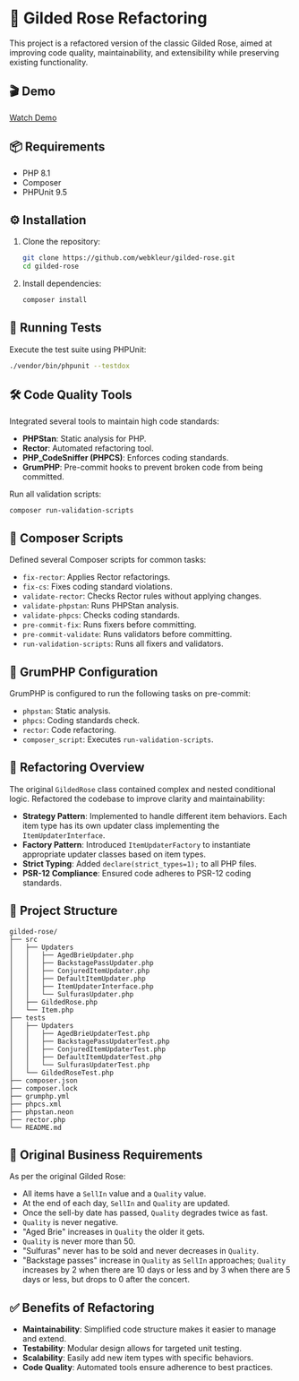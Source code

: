 
# 🏰 Gilded Rose Refactoring

This project is a refactored version of the classic Gilded Rose, aimed at improving code quality, maintainability, and extensibility while preserving existing functionality.

## 🎬 Demo
 [Watch Demo](https://app.screencast.com/TcSeyvABPuTro)
## 📦 Requirements

- PHP 8.1
- Composer
- PHPUnit 9.5

## ⚙️ Installation

1. Clone the repository:
   ```bash
   git clone https://github.com/webkleur/gilded-rose.git
   cd gilded-rose
   ```

2. Install dependencies:
   ```bash
   composer install
   ```

## 🧪 Running Tests

Execute the test suite using PHPUnit:
```bash
./vendor/bin/phpunit --testdox
```

## 🛠️ Code Quality Tools

Integrated several tools to maintain high code standards:

- **PHPStan**: Static analysis for PHP.
- **Rector**: Automated refactoring tool.
- **PHP_CodeSniffer (PHPCS)**: Enforces coding standards.
- **GrumPHP**: Pre-commit hooks to prevent broken code from being committed.

Run all validation scripts:
```bash
composer run-validation-scripts
```

## 🧰 Composer Scripts

Defined several Composer scripts for common tasks:

- `fix-rector`: Applies Rector refactorings.
- `fix-cs`: Fixes coding standard violations.
- `validate-rector`: Checks Rector rules without applying changes.
- `validate-phpstan`: Runs PHPStan analysis.
- `validate-phpcs`: Checks coding standards.
- `pre-commit-fix`: Runs fixers before committing.
- `pre-commit-validate`: Runs validators before committing.
- `run-validation-scripts`: Runs all fixers and validators.

## 🔧 GrumPHP Configuration

GrumPHP is configured to run the following tasks on pre-commit:

- `phpstan`: Static analysis.
- `phpcs`: Coding standards check.
- `rector`: Code refactoring.
- `composer_script`: Executes `run-validation-scripts`.

## 🧱 Refactoring Overview

The original `GildedRose` class contained complex and nested conditional logic. Refactored the codebase to improve clarity and maintainability:

- **Strategy Pattern**: Implemented to handle different item behaviors. Each item type has its own updater class implementing the `ItemUpdaterInterface`.
- **Factory Pattern**: Introduced `ItemUpdaterFactory` to instantiate appropriate updater classes based on item types.
- **Strict Typing**: Added `declare(strict_types=1);` to all PHP files.
- **PSR-12 Compliance**: Ensured code adheres to PSR-12 coding standards.

## 📂 Project Structure

```
gilded-rose/
├── src
│   ├── Updaters
│   │   ├── AgedBrieUpdater.php
│   │   ├── BackstagePassUpdater.php
│   │   ├── ConjuredItemUpdater.php
│   │   ├── DefaultItemUpdater.php
│   │   ├── ItemUpdaterInterface.php
│   │   └── SulfurasUpdater.php
│   ├── GildedRose.php
│   └── Item.php
├── tests
│   ├── Updaters
│   │   ├── AgedBrieUpdaterTest.php
│   │   ├── BackstagePassUpdaterTest.php
│   │   ├── ConjuredItemUpdaterTest.php
│   │   ├── DefaultItemUpdaterTest.php
│   │   └── SulfurasUpdaterTest.php
│   └── GildedRoseTest.php
├── composer.json
├── composer.lock
├── grumphp.yml
├── phpcs.xml
├── phpstan.neon
├── rector.php
└── README.md

```

## 📖 Original Business Requirements

As per the original Gilded Rose:

- All items have a `SellIn` value and a `Quality` value.
- At the end of each day, `SellIn` and `Quality` are updated.
- Once the sell-by date has passed, `Quality` degrades twice as fast.
- `Quality` is never negative.
- "Aged Brie" increases in `Quality` the older it gets.
- `Quality` is never more than 50.
- "Sulfuras" never has to be sold and never decreases in `Quality`.
- "Backstage passes" increase in `Quality` as `SellIn` approaches; `Quality` increases by 2 when there are 10 days or less and by 3 when there are 5 days or less, but drops to 0 after the concert.

## ✅ Benefits of Refactoring

- **Maintainability**: Simplified code structure makes it easier to manage and extend.
- **Testability**: Modular design allows for targeted unit testing.
- **Scalability**: Easily add new item types with specific behaviors.
- **Code Quality**: Automated tools ensure adherence to best practices.